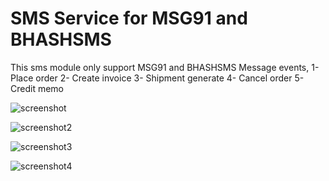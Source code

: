 # SMS Service for MSG91 and BHASHSMS
This sms module only support MSG91 and BHASHSMS
Message events,
  1- Place order
  2- Create invoice
  3- Shipment generate
  4- Cancel order
  5- Credit memo
  
  ![screenshot](https://user-images.githubusercontent.com/16399896/41154913-64b9be62-6b39-11e8-8564-776fbd63f742.png)



![screenshot2](https://user-images.githubusercontent.com/16399896/41154918-68e64104-6b39-11e8-8066-a5104cbf580c.png)


![screenshot3](https://user-images.githubusercontent.com/16399896/41154920-6d292ede-6b39-11e8-8de3-0b15d36f2322.png)


![screenshot4](https://user-images.githubusercontent.com/16399896/41154927-72ac3a22-6b39-11e8-9a4c-c981282e4901.png)

